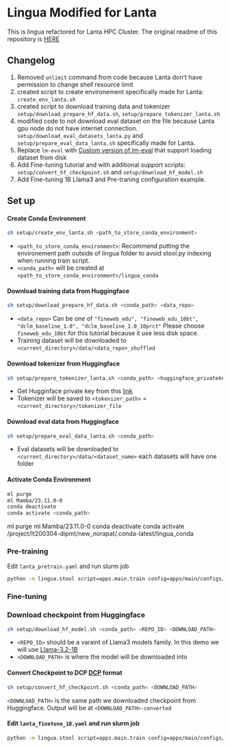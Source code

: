 # Lingua Modified for Lanta

This is lingua refactored for Lanta HPC Cluster.
The original readme of this repository is [HERE](README_original.md)

## Changelog

1. Removed `unlimit` command from code because Lanta don't have permission to change shell resource limit
2. created script to create environement specifically made for Lanta: `create_env_lanta.sh`
3. created script to download training data and tokenizer `setup/download_prepare_hf_data.sh`, `setup/prepare_tokenizer_lanta.sh`
4. modified code to not download eval dataset on the file because Lanta gpu node do not have internet connection.
   `setup/download_eval_datasets_lanta.py` and `setup/prepare_eval_data_lanta.sh` specifically made for Lanta.
5. Replace `lm-eval` with [Custom version of lm-eval](https://github.com/new5558/lm-evaluation-harness-lanta) that support loading dataset from disk
6. Add Fine-tuning tutorial and with additional support scripts: `setup/convert_hf_checkpoint.sh` and `setup/download_hf_model.sh`
7. Add Fine-tuning 1B Llama3 and Pre-traning configuration example.

## Set up

#### Create Conda Environment

```sh
sh setup/create_env_lanta.sh <path_to_store_conda_environment>
```

- `<path_to_store_conda_environment>`: Recommend putting the environement path outside of lingua folder to avoid stool.py indexing when running train script.
- `<conda_path>` will be created at `<path_to_store_conda_environment>/lingua_conda`

#### Download training data from Huggingface

```sh
sh setup/download_prepare_hf_data.sh <conda_path> <data_repo>
```

- `<data_repo>` Can be one of `"fineweb_edu", "fineweb_edu_10bt", "dclm_baseline_1.0", "dclm_baseline_1.0_10prct"` Please choose `fineweb_edu_10bt` for this tutorial because it use less disk space.
- Training dataset will be downloaded to `<current_directory>/data/<data_repo>_shuffled`

#### Download tokenizer from Huggingface

```sh
sh setup/prepare_tokenizer_lanta.sh <conda_path> <huggingface_privatekey>
```

- Get Hugginface private key from this [link](https://huggingface.co/settings/tokens)
- Tokenizer will be saved to `<tokenizer_path>` = `<current_directory>/tokenizer_file`

#### Download eval data from Huggingface

```sh
sh setup/prepare_eval_data_lanta.sh <conda_path>
```

- Eval datasets will be downloaded to `<current_directory>/data/<dataset_name>` each datasets will have one folder

#### Activate Conda Environment

```sh
ml purge
ml Mamba/23.11.0-0
conda deactivate
conda activate <conda_path>
```

ml purge
ml Mamba/23.11.0-0
conda deactivate
conda activate /project/lt200304-dipmt/new_norapat/.conda-latest/lingua_conda

### Pre-training

Edit `lanta_pretrain.yaml` and run slurm job

```sh
python -m lingua.stool script=apps.main.train config=apps/main/configs/lanta_pretrain.yaml nodes=<num_nodes> partition=gpu project_name=<project_name> time=02:00:00
```

### Fine-tuning

### Download checkpoint from Huggingface

```sh
sh setup/download_hf_model.sh <conda_path> <REPO_ID> <DOWNLOAD_PATH>
```

- `<REPO_ID>` should be a varaint of Llama3 models family. In this demo we will use [Llama-3.2-1B](https://huggingface.co/meta-llama/Llama-3.2-1B)
- `<DOWNLOAD_PATH>` is where the model will be downloaded into

#### Convert Checkpoint to DCP [DCP](https://pytorch.org/tutorials/recipes/distributed_checkpoint_recipe.html) format

```sh
sh setup/convert_hf_checkpoint.sh <conda_path< <DOWNLOAD_PATH>
```

`<DOWNLOAD_PATH>` is the same path we downloaded checkpoint from Huggingface.
Output will be at `<DOWNLOAD_PATH>-converted`

#### Edit `lanta_finetune_1B.yaml` and run slurm job

```sh
python -m lingua.stool script=apps.main.train config=apps/main/configs/lanta_finetune_1B.yaml nodes=<num_nodes> partition=gpu project_name=<project_name> time=02:00:00
```
